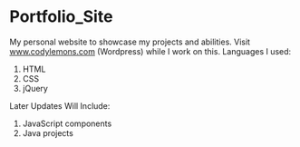 # Portfolio_Site
My personal website to showcase my projects and abilities. Visit www.codylemons.com (Wordpress) while I work on this.
 Languages I used:
 1) HTML
 2) CSS
 3) jQuery
 
 Later Updates Will Include:
 1) JavaScript components
 2) Java projects
